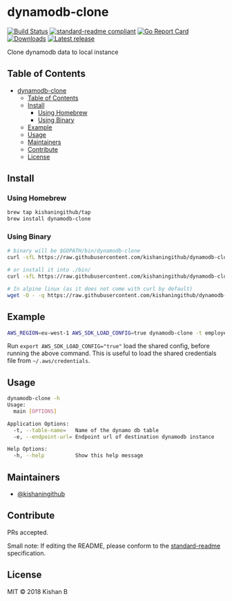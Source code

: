 # dynamodb-clone

[![Build Status](https://travis-ci.org/kishaningithub/dynamodb-clone.svg?branch=master)](https://travis-ci.org/kishaningithub/dynamodb-clone)
[![standard-readme compliant](https://img.shields.io/badge/standard--readme-OK-green.svg?style=flat-square)](https://github.com/RichardLitt/standard-readme)
[![Go Report Card](https://goreportcard.com/badge/github.com/kishaningithub/dynamodb-clone)](https://goreportcard.com/report/github.com/kishaningithub/dynamodb-clone)
[![Downloads](https://img.shields.io/github/downloads/kishaningithub/dynamodb-clone/latest/total.svg)](https://github.com/kishaningithub/dynamodb-clone/releases)
[![Latest release](https://img.shields.io/github/release/kishaningithub/dynamodb-clone.svg)](https://github.com/kishaningithub/dynamodb-clone/releases)

Clone dynamodb data to local instance

## Table of Contents

- [dynamodb-clone](#dynamodb-clone)
  - [Table of Contents](#table-of-contents)
  - [Install](#install)
    - [Using Homebrew](#using-homebrew)
    - [Using Binary](#using-binary)
  - [Example](#example)
  - [Usage](#usage)
  - [Maintainers](#maintainers)
  - [Contribute](#contribute)
  - [License](#license)

## Install

### Using Homebrew

```bash
brew tap kishaningithub/tap
brew install dynamodb-clone
```

### Using Binary

```bash
# binary will be $GOPATH/bin/dynamodb-clone
curl -sfL https://raw.githubusercontent.com/kishaningithub/dynamodb-clone/master/install.sh | sh -s -- -b $GOPATH/bin

# or install it into ./bin/
curl -sfL https://raw.githubusercontent.com/kishaningithub/dynamodb-clone/master/install.sh | sh -s

# In alpine linux (as it does not come with curl by default)
wget -O - -q https://raw.githubusercontent.com/kishaningithub/dynamodb-clone/master/install.sh | sh -s
```

## Example

```bash
AWS_REGION=eu-west-1 AWS_SDK_LOAD_CONFIG=true dynamodb-clone -t employee-details -e http://localhost:4569
```

Run `export AWS_SDK_LOAD_CONFIG="true"` load the shared config, before running the above command.
This is useful to load the shared credentials file from `~/.aws/credentials`.

## Usage

```bash
dynamodb-clone -h
Usage:
  main [OPTIONS]

Application Options:
  -t, --table-name=   Name of the dynamo db table
  -e, --endpoint-url= Endpoint url of destination dynamodb instance

Help Options:
  -h, --help          Show this help message
```

## Maintainers

- [@kishaningithub](https://github.com/kishaningithub)

## Contribute

PRs accepted.

Small note: If editing the README, please conform to the [standard-readme](https://github.com/RichardLitt/standard-readme) specification.

## License

MIT © 2018 Kishan B
